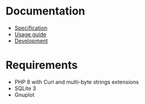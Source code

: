 # Documentation

- [Specification](https://antmh.github.io/obesity-prevalence-visualizer/index.html)
- [Usage guide](https://antmh.github.io/obesity-prevalence-visualizer/usage.html)
- [Development](https://antmh.github.io/obesity-prevalence-visualizer/development.html)

# Requirements

- PHP 8 with Curl and multi-byte strings extensions
- SQLite 3
- Gnuplot
